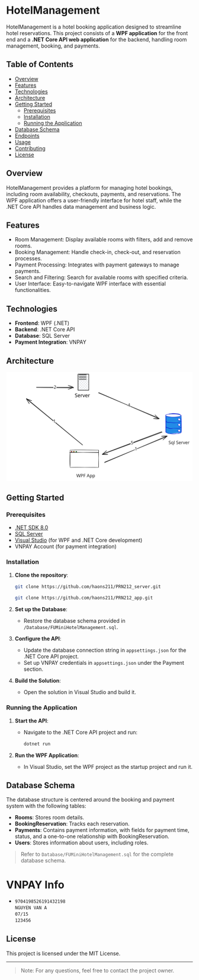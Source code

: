 # HotelManagement

HotelManagement is a hotel booking application designed to streamline hotel reservations. This project consists of a **WPF application** for the front end and a **.NET Core API web application** for the backend, handling room management, booking, and payments.

## Table of Contents

- [Overview](#overview)
- [Features](#features)
- [Technologies](#technologies)
- [Architecture](#architecture)
- [Getting Started](#getting-started)
  - [Prerequisites](#prerequisites)
  - [Installation](#installation)
  - [Running the Application](#running-the-application)
- [Database Schema](#database-schema)
- [Endpoints](#endpoints)
- [Usage](#usage)
- [Contributing](#contributing)
- [License](#license)

## Overview

HotelManagement provides a platform for managing hotel bookings, including room availability, checkouts, payments, and reservations. The WPF application offers a user-friendly interface for hotel staff, while the .NET Core API handles data management and business logic.

## Features

- Room Management: Display available rooms with filters, add and remove rooms.
- Booking Management: Handle check-in, check-out, and reservation processes.
- Payment Processing: Integrates with payment gateways to manage payments.
- Search and Filtering: Search for available rooms with specified criteria.
- User Interface: Easy-to-navigate WPF interface with essential functionalities.

## Technologies

- **Frontend**: WPF (.NET)
- **Backend**: .NET Core API
- **Database**: SQL Server
- **Payment Integration**: VNPAY

## Architecture
![System Architecture](imgs/ssarchitect.svg)

## Getting Started

### Prerequisites

- [.NET SDK 8.0](https://dotnet.microsoft.com/download)
- [SQL Server](https://www.microsoft.com/en-us/sql-server/sql-server-downloads)
- [Visual Studio](https://visualstudio.microsoft.com/) (for WPF and .NET Core development)
- VNPAY Account (for payment integration)

### Installation

1. **Clone the repository**:
    ```bash
    git clone https://github.com/haons211/PRN212_server.git
    ```

     ```bash
    git clone https://github.com/haons211/PRN212_app.git
    ```

2. **Set up the Database**:
   - Restore the database schema provided in `/Database/FUMiniHotelManagement.sql`.

3. **Configure the API**:
   - Update the database connection string in `appsettings.json` for the .NET Core API project.
   - Set up VNPAY credentials in `appsettings.json` under the Payment section.

4. **Build the Solution**:
   - Open the solution in Visual Studio and build it.

### Running the Application

1. **Start the API**:
   - Navigate to the .NET Core API project and run:
     ```bash
     dotnet run
     ```

2. **Run the WPF Application**:
   - In Visual Studio, set the WPF project as the startup project and run it.

## Database Schema

The database structure is centered around the booking and payment system with the following tables:

- **Rooms**: Stores room details.
- **BookingReservation**: Tracks each reservation.
- **Payments**: Contains payment information, with fields for payment time, status, and a one-to-one relationship with BookingReservation.
- **Users**: Stores information about users, including roles.

> Refer to `Database/FUMiniHotelManagement.sql` for the complete database schema.


# VNPAY Info

 - 
     ```bash
     9704198526191432198
     NGUYEN VAN A
     07/15
     123456
     ```


## License

This project is licensed under the MIT License.

---

> Note: For any questions, feel free to contact the project owner.
